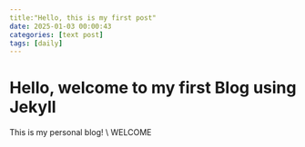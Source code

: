 ```yaml
---
title:"Hello, this is my first post"
date: 2025-01-03 00:00:43
categories: [text post]
tags: [daily]
---
```



# Hello, welcome to my first Blog using Jekyll

This is my personal blog!
\\
WELCOME